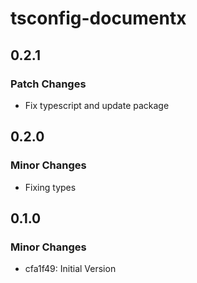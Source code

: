 # tsconfig-documentx

## 0.2.1

### Patch Changes

-   Fix typescript and update package

## 0.2.0

### Minor Changes

-   Fixing types

## 0.1.0

### Minor Changes

-   cfa1f49: Initial Version

